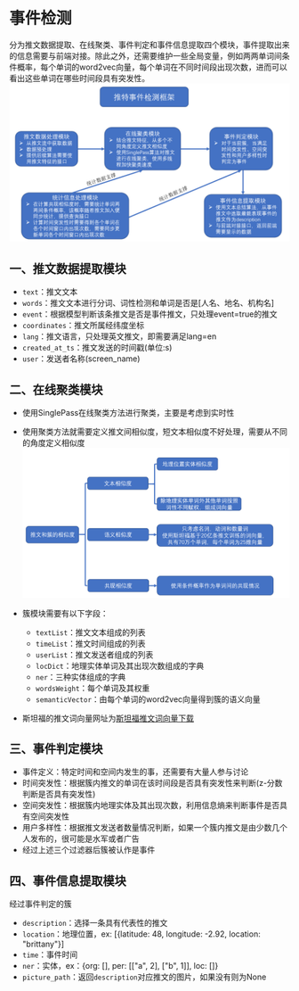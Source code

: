 # 事件检测
​        分为推文数据提取、在线聚类、事件判定和事件信息提取四个模块，事件提取出来的信息需要与前端对接。除此之外，还需要维护一些全局变量，例如两两单词间条件概率，每个单词的word2vec向量，每个单词在不同时间段出现次数，进而可以看出这些单词在哪些时间段具有突发性。
![avatar](image/事件检测框架.PNG)

## 一、推文数据提取模块
- `text`：推文文本
- `words`：推文文本进行分词、词性检测和单词是否是[人名、地名、机构名]
- `event`：根据模型判断该条推文是否是事件推文，只处理event=true的推文
- `coordinates`：推文所属经纬度坐标
- `lang`：推文语言，只处理英文推文，即需要满足lang=en
- `created_at_ts`：推文发送的时间戳(单位:s)
- `user`：发送者名称(screen_name)


## 二、在线聚类模块
- 使用SinglePass在线聚类方法进行聚类，主要是考虑到实时性
- 使用聚类方法就需要定义推文间相似度，短文本相似度不好处理，需要从不同的角度定义相似度
![avatar](image/三种相似度.PNG)
- 簇模块需要有以下字段：
  - `textList`：推文文本组成的列表
  - `timeList`：推文时间组成的列表
  - `userList`：推文发送者组成的列表
  - `locDict`：地理实体单词及其出现次数组成的字典
  - `ner`：三种实体组成的字典
  - `wordsWeight`：每个单词及其权重
  - `semanticVector`：由每个单词的word2vec向量得到簇的语义向量

- 斯坦福的推文词向量网址为[斯坦福推文词向量下载](http://nlp.stanford.edu/data/glove.twitter.27B.zip)

## 三、事件判定模块
- 事件定义：特定时间和空间内发生的事，还需要有大量人参与讨论
- 时间突发性：根据簇内推文的单词在该时间段是否具有突发性来判断(z-分数判断是否具有突发性)
- 空间突发性：根据簇内地理实体及其出现次数，利用信息熵来判断事件是否具有空间突发性
- 用户多样性：根据推文发送者数量情况判断，如果一个簇内推文是由少数几个人发布的，很可能是水军或者广告
- 经过上述三个过滤器后簇被认作是事件

## 四、事件信息提取模块

经过事件判定的簇

- `description`：选择一条具有代表性的推文
- `location`：地理位置，ex: [{latitude: 48, longitude: -2.92, location: "brittany"}]
- `time`：事件时间
- `ner`：实体，ex：{org: [], per: [["a", 2], ["b", 1]], loc: []}
- `picture_path`：返回`description`对应推文的图片，如果没有则为None


